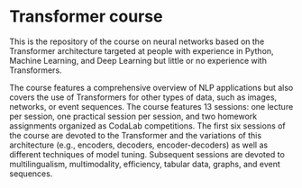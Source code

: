# Transformer course
This is the repository of the course on neural networks based on the Transformer architecture targeted at people with experience in Python, Machine Learning, and Deep Learning but little or no experience with Transformers. 

The course features a comprehensive overview of NLP applications but also covers the use of Transformers for other types of data, such as images, networks, or event sequences. The course features $13$ sessions: one lecture per session, one practical session per session, and two homework assignments organized as CodaLab competitions. The first six sessions of the course are devoted to the Transformer and the variations of this architecture (e.g., encoders, decoders, encoder-decoders) as well as different techniques of model tuning. Subsequent sessions are devoted to multilingualism, multimodality, efficiency, tabular data, graphs, and event sequences.
